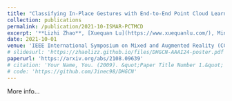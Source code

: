 ```yaml
---
title: "Classifying In-Place Gestures with End-to-End Point Cloud Learning"
collection: publications
permalink: /publication/2021-10-ISMAR-PCTMCD
excerpt: '**Lizhi Zhao**, [Xuequan Lu](https://www.xuequanlu.com/), Min Zhao, [Meili Wang](https://scholar.google.com/citations?user=yNb6-d4AAAAJ)'
date: 2021-10-01
venue: 'IEEE International Symposium on Mixed and Augmented Reality (CCF-B)'
# slidesurl: 'https://zhaolizz.github.io/files/DHGCN-AAAI24-poster.pdf'
paperurl: 'https://arxiv.org/abs/2108.09639'
# citation: 'Your Name, You. (2009). &quot;Paper Title Number 1.&quot; <i>Journal 1</i>. 1(1).'
# code: 'https://github.com/Jinec98/DHGCN'
---
```

More info...

